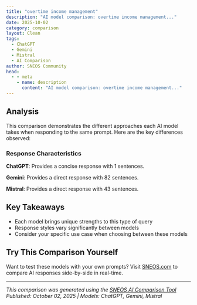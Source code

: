 ```yaml
---
title: "overtime income management"
description: "AI model comparison: overtime income management..."
date: 2025-10-02
category: comparison
layout: Clean
tags:
  - ChatGPT
  - Gemini
  - Mistral
  - AI Comparison
author: SNEOS Community
head:
  - - meta
    - name: description
      content: "AI model comparison: overtime income management..."
---
```


<ChatComparison
  title="overtime income management"
  prompt="overtime income management"
  :responses='{
    "ChatGPT": "Error calling OpenAI API.",
    "Gemini": "Overtime income can be a blessing and a curse. On the one hand, it\u0027s extra money! On the other, it can lead to burnout and, if not managed wisely, can quickly disappear. Here\u0027s a comprehensive guide to managing overtime income effectively:\n\n**I. Understanding Your Overtime Income**\n\n*   **Calculate Your Actual Rate:** Make sure you understand how your overtime is calculated (usually 1.5x your regular hourly rate). Knowing this helps you plan and prioritize overtime opportunities.\n*   **Tax Implications:** Overtime is taxable. Be prepared for a higher tax burden when you earn more. Adjust your W-4 form if you anticipate significant overtime throughout the year to avoid underpayment penalties.\n*   **Budgeting for Overtime:** Don\u0027t rely on overtime as part of your regular budget.  Treat it as bonus income. This helps avoid financial strain if overtime becomes less frequent.\n\n**II. Prioritizing Your Financial Goals**\n\nBefore you start spending, define your financial priorities. Common goals include:\n\n*   **Debt Reduction:** High-interest debt (credit cards, personal loans) should be a top priority. Overtime can accelerate payoff.\n*   **Emergency Fund:** Aim for 3-6 months of living expenses in a readily accessible, liquid account (like a savings account).\n*   **Retirement Savings:** Maximize contributions to 401(k), IRA, or other retirement accounts, especially if your employer offers matching.\n*   **Down Payment (House, Car):**  If you\u0027re saving for a major purchase, overtime can significantly boost your savings.\n*   **Investments:**  Consider investing in a diversified portfolio of stocks, bonds, or mutual funds after addressing debt and building an emergency fund.\n*   **Short-Term Goals:** Vacations, home improvements, education, etc.\n\n**III. Strategies for Managing Overtime Pay**\n\nHere\u0027s a breakdown of strategies to help you allocate your overtime pay effectively:\n\n*   **The \u0022Snowball\u0022 Method (Debt Focused):**  Apply extra payments to your smallest debt (regardless of interest rate) for psychological wins and motivation.  Once that\u0027s paid off, roll that payment amount into the next smallest debt, and so on.\n*   **The \u0022Avalanche\u0022 Method (Debt Focused):** Focus on paying down the debt with the highest interest rate first. This is mathematically the most efficient way to save money on interest.\n*   **The \u002250/30/20\u0022 Rule (Flexible):**  Allocate 50% to needs (housing, utilities, food, transportation), 30% to wants (entertainment, dining out, hobbies), and 20% to savings/debt repayment.  Overtime income can significantly boost the 20% category. Adjust the percentages based on your individual circumstances and priorities.\n*   **The \u0022Treat Yourself, Then Get Serious\u0022 Method (Balanced):** Allocate a small percentage of each overtime check (e.g., 10-20%) to a fun \u0022treat\u0022 for yourself (a nice dinner, a small purchase). Then, allocate the remaining funds to your high-priority financial goals.  This can help prevent burnout and make the process more sustainable.\n*   **The \u0022Dollar Cost Averaging\u0022 Method (Investment Focused):** If investing is a priority, contribute a fixed dollar amount each time you get overtime pay, regardless of market fluctuations. This helps smooth out your returns over time.\n*   **The \u0022Tax Savings\u0022 Method (Tax Aware):** If you are in a higher tax bracket, consider maxing out tax-advantaged accounts like 401(k) or IRA to reduce your taxable income.\n*   **Automate Savings \u0026 Investments:** Set up automatic transfers from your checking account to your savings, investment, and debt payment accounts. This ensures that you\u0027re consistently meeting your financial goals without having to actively manage every transaction.\n\n**IV. Creating a Plan (Example)**\n\nLet\u0027s say you regularly receive an extra $500 per month in overtime pay. Here\u0027s an example plan:\n\n1.  **Emergency Fund:**  If your emergency fund is not fully funded, allocate $250 towards it each month until it\u0027s complete.\n2.  **High-Interest Debt:** Allocate $150 to the credit card with the highest interest rate.\n3.  **Retirement Savings:** Allocate $50 to your 401(k) or IRA (especially if there\u0027s an employer match).\n4.  **\u0022Treat Yourself\u0022:** Allocate $50 to a fun expense.\n\n**V. Avoiding Common Pitfalls**\n\n*   **Lifestyle Creep:**  Don\u0027t let your spending increase proportionally to your overtime income. It\u0027s easy to get used to a higher standard of living, which can make it difficult to cut back if overtime decreases.\n*   **Ignoring the Emotional Toll:** Overtime can lead to stress, burnout, and relationship strain. Prioritize self-care and make sure you\u0027re getting enough rest and downtime.\n*   **Lack of Tracking:** Track your income and expenses to see where your money is going. Use a budgeting app, spreadsheet, or notebook to monitor your progress.\n*   **Neglecting Long-Term Goals:** Don\u0027t focus solely on immediate gratification. Prioritize long-term financial security by investing in retirement and other long-term goals.\n*   **Thinking Overtime is Guaranteed:** Don\u0027t assume that overtime will always be available. Have a contingency plan in case it decreases or disappears.\n*   **Not Reviewing Your Plan:** Regularly review your financial plan to ensure it\u0027s still aligned with your goals and adjust it as needed.\n\n**VI. Key Questions to Ask Yourself**\n\n*   What are my biggest financial anxieties? (Addressing these should be a priority.)\n*   What are my top 3 financial goals? (These will guide your allocation decisions.)\n*   What is my current debt situation? (Prioritize high-interest debt.)\n*   Do I have an emergency fund? (If not, build one!)\n*   Am I on track for retirement? (Adjust contributions accordingly.)\n*   How does this impact my tax burden? (adjust W-4 if necessary)\n\n**VII. Additional Tips**\n\n*   **Consult a Financial Advisor:** A financial advisor can help you create a personalized financial plan and provide guidance on investing, retirement planning, and debt management.\n*   **Read Personal Finance Books and Blogs:** Educate yourself about personal finance to make informed decisions about your money.\n*   **Use Budgeting Tools:** Utilize budgeting apps or spreadsheets to track your income and expenses, set financial goals, and monitor your progress.\n*   **Negotiate Your Rate:** In some cases, you may be able to negotiate a higher overtime rate. It never hurts to ask!\n\nBy carefully planning and managing your overtime income, you can accelerate your progress towards your financial goals and achieve financial security. Remember to balance your financial aspirations with your well-being and overall quality of life.\n",
    "Mistral": "Managing overtime income effectively is crucial for maintaining financial stability and maximizing the benefits of your extra work. Here are some steps to help you manage your overtime income:\n\n### 1. **Track Your Income**\n   - **Keep Records:** Maintain detailed records of your overtime hours and the corresponding pay.\n   - **Use Tools:** Utilize budgeting apps or spreadsheets to track your income and expenses.\n\n### 2. **Budgeting**\n   - **Separate Overtime Income:** Treat overtime income separately from your regular income. This can help you avoid overspending.\n   - **Allocate Funds:** Decide how you will allocate your overtime income. Common categories include savings, debt repayment, and discretionary spending.\n\n### 3. **Savings**\n   - **Emergency Fund:** Build or bolster your emergency fund. Aim for 3-6 months\u0027 worth of living expenses.\n   - **Long-Term Savings:** Contribute to retirement accounts, college savings, or other long-term financial goals.\n\n### 4. **Debt Repayment**\n   - **High-Interest Debt:** Prioritize paying off high-interest debt, such as credit cards or personal loans.\n   - **Accelerate Payments:** Use overtime income to make extra payments on your mortgage, car loan, or student loans.\n\n### 5. **Investments**\n   - **Diversify:** Consider investing in stocks, bonds, mutual funds, or real estate to grow your wealth.\n   - **Retirement Accounts:** Maximize contributions to tax-advantaged retirement accounts like 401(k)s or IRAs.\n\n### 6. **Tax Planning**\n   - **Understand Tax Implications:** Overtime income is typically taxed at a higher rate. Make sure you understand the tax implications and plan accordingly.\n   - **Adjust Withholdings:** If necessary, adjust your tax withholdings to avoid a large tax bill at the end of the year.\n\n### 7. **Discretionary Spending**\n   - **Treat Yourself:** Allocate a portion of your overtime income for discretionary spending, such as vacations, hobbies, or personal treats.\n   - **Balance:** Ensure that discretionary spending does not compromise your financial goals.\n\n### 8. **Financial Goals**\n   - **Set Goals:** Define clear financial goals, such as buying a house, starting a business, or saving for a major purchase.\n   - **Prioritize:** Prioritize your goals and allocate overtime income accordingly.\n\n### 9. **Professional Development**\n   - **Skill Enhancement:** Consider using overtime income to invest in professional development, such as courses, certifications, or advanced degrees.\n   - **Career Advancement:** Use the extra income to pursue opportunities that can advance your career.\n\n### 10. **Health and Well-being**\n   - **Self-Care:** Ensure that working overtime does not compromise your health and well-being. Use some of the extra income for self-care activities.\n   - **Work-Life Balance:** Maintain a healthy work-life balance to avoid burnout.\n\n### 11. **Financial Advice**\n   - **Consult a Professional:** Consider consulting a financial advisor to help you manage your overtime income effectively.\n   - **Stay Informed:** Stay informed about financial trends and best practices to make informed decisions.\n\n### 12. **Review and Adjust**\n   - **Regular Reviews:** Regularly review your financial situation and adjust your overtime income management strategy as needed.\n   - **Flexibility:** Be flexible and adaptable to changes in your income or financial goals.\n\nBy following these steps, you can effectively manage your overtime income to achieve financial stability and long-term financial success."
  }'
  published-date="12:27"
/>

## Analysis

This comparison demonstrates the different approaches each AI model takes when responding to the same prompt. Here are the key differences observed:

### Response Characteristics

**ChatGPT**: Provides a concise response with 1 sentences. 

**Gemini**: Provides a direct response with 82 sentences. 

**Mistral**: Provides a direct response with 43 sentences. 

## Key Takeaways

- Each model brings unique strengths to this type of query
- Response styles vary significantly between models
- Consider your specific use case when choosing between these models

## Try This Comparison Yourself

Want to test these models with your own prompts? Visit [SNEOS.com](https://sneos.com) to compare AI responses side-by-side in real-time.

---

*This comparison was generated using the [SNEOS AI Comparison Tool](https://sneos.com)*
*Published: October 02, 2025 | Models: ChatGPT, Gemini, Mistral*

